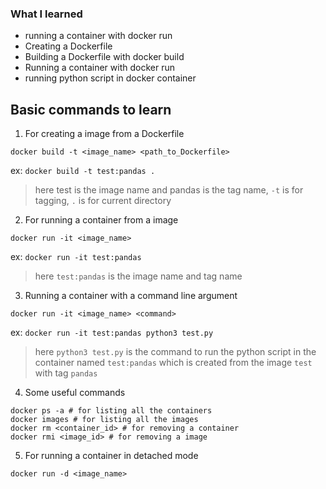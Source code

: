 ### What I learned

* running a container with docker run
* Creating a Dockerfile
* Building a Dockerfile with docker build
* Running a container with docker run
* running python script in docker container

## Basic commands to learn

1. For creating a image from a Dockerfile

```
docker build -t <image_name> <path_to_Dockerfile>
```

ex: `docker build -t test:pandas .`

> here test is the image name and pandas is the tag name, `-t` is for tagging, `.` is for current directory

2. For running a container from a image

```
docker run -it <image_name>
```

ex: `docker run -it test:pandas`

> here `test:pandas` is the image name and tag name

3. Running a container with a command line argument

```
docker run -it <image_name> <command>
```

ex: `docker run -it test:pandas python3 test.py`

> here `python3 test.py` is the command to run the python script in the container named `test:pandas` which is created from the image `test` with tag `pandas`


4. Some useful commands

```
docker ps -a # for listing all the containers
docker images # for listing all the images
docker rm <container_id> # for removing a container
docker rmi <image_id> # for removing a image
```

5. For running a container in detached mode

```
docker run -d <image_name>
```